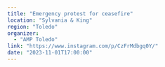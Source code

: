 ```yaml
---
title: "Emergency protest for ceasefire"
location: "Sylvania & King"
region: "Toledo"
organizer:
  - "AMP Toledo"
link: "https://www.instagram.com/p/CzFrMdbgq0Y/"
date: "2023-11-01T17:00:00"
---
```

